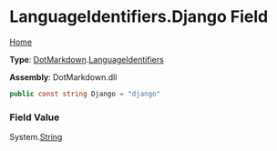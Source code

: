 # LanguageIdentifiers\.Django Field

[Home](../../../README.md)

**Type**: [DotMarkdown](../../README.md)\.[LanguageIdentifiers](../README.md)

**Assembly**: DotMarkdown\.dll

```csharp
public const string Django = "django"
```

### Field Value

System\.[String](https://docs.microsoft.com/en-us/dotnet/api/system.string)